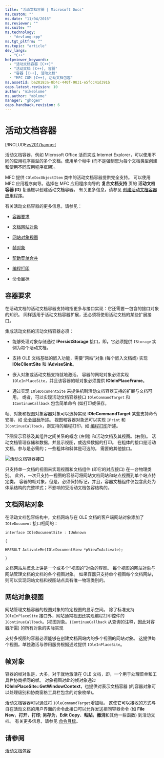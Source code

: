 ```yaml
---
title: "活动文档容器 | Microsoft Docs"
ms.custom: ""
ms.date: "11/04/2016"
ms.reviewer: ""
ms.suite: ""
ms.technology: 
  - "devlang-cpp"
ms.tgt_pltfrm: ""
ms.topic: "article"
dev_langs: 
  - "C++"
helpviewer_keywords: 
  - "活动文档容器 [C++]"
  - "活动文档 [C++], 容器"
  - "容器 [C++], 活动文档"
  - "MFC COM [C++], 活动文档包容"
ms.assetid: ba20183a-8b4c-440f-9031-e5fcc41d391b
caps.latest.revision: 10
author: "mikeblome"
ms.author: "mblome"
manager: "ghogen"
caps.handback.revision: 6
---
```

# 活动文档容器
[!INCLUDE[vs2017banner](../assembler/inline/includes/vs2017banner.md)]

活动文档容器，例如 Microsoft Office 活页夹或 Internet Explorer，可以使用不同的应用程序类型的多个文档。使用单个帧中 \(而不是强制您为每个文档类型创建和使用不同应用程序框架\)。  
  
 MFC 提供 `COleDocObjectItem` 类中的活动文档容器提供完全支持。  可以使用 MFC 应用程序向导。选择在 MFC 应用程序向导的 **复合文档支持** 页的 **活动文档容器 \(D\)** 复选框以创建活动文档容器。  有关更多信息，请参见 [创建活动文档容器应用程序](../mfc/creating-an-active-document-container-application.md)。  
  
 有关活动文档容器的更多信息，请参见：  
  
-   [容器要求](#container_requirements)  
  
-   [文档网站对象](#document_site_objects)  
  
-   [网站对象视图](#view_site_objects)  
  
-   [帧对象](#frame_object)  
  
-   [帮助菜单合并](../mfc/help-menu-merging.md)  
  
-   [编程打印](../mfc/programmatic-printing.md)  
  
-   [命令目标](../mfc/message-handling-and-command-targets.md)  
  
##  <a name="container_requirements"></a> 容器要求  
 在活动文档的活动文档容器支持暗指更多与接口实现：它还需要一包含的接口对象的知识。  同样适用于活动文档容器扩展，还必须将使用活动文档的某些扩展接口。  
  
 集成活动文档的活动文档容器必须：  
  
-   能够处理对象存储通过 **IPersistStorage** 接口，即，它必须提供 `IStorage` 实例为每个活动文档。  
  
-   支持 OLE 文档基础的嵌入功能，需要“网站”对象 \(每个嵌入文档或\) 实现 **IOleClientSite** 和 **IAdviseSink**。  
  
-   嵌入对象或活动文档支持就地激活。  容器的网站对象必须实现 `IOleInPlaceSite`，并且该容器的帧对象必须提供 **IOleInPlaceFrame**。  
  
-   通过实现 `IOleDocumentSite` 来提供机制活动文档容器支持的扩展与文档可用。  或者，可以实现活动文档容器接口 `IOleCommandTarget` 和 `IContinueCallback` 包含简单命令 \(如打印或保存。  
  
 帧、对象和视图对象容器对象可以选择实现 **IOleCommandTarget** 某些支持命令安排，如 [命令目标](../mfc/message-handling-and-command-targets.md)所述。  视图和容器对象还可以实现 `IPrint` 和 `IContinueCallback`，则支持的编程打印，如 [编程打印](../mfc/programmatic-printing.md)所述。  
  
 下图显示容器及其组件之间关系的概念 \(左侧\) 和活动文档及其视图。\(右侧\)。  活动文档管理存储和数据，并显示视图，或选择数据的打印。  在粗体的接口是活动文档。参与是必需的；一些粗体和斜体是可选的。  需要的其他接口。  
  
 ![活动文档容器接口](../mfc/media/vc37gj1.png "vc37gj1")  
  
 只支持单一文档的视图来实现视图和文档组件 \(即它的对应接口\) 在一台物理类别。  此外，一次只支持一视图的容器可将网站文档网站和站点视图到单个站点特定类。  容器的帧对象，但是，必须保持标记，并且，容器文档组件仅包含此处为体系结构的完整样式；不影响的受活动文档包容结构的。  
  
##  <a name="document_site_objects"></a> 文档网站对象  
 在活动文档包容结构中，文档网站与在 OLE 文档的客户端网站对象添加了 `IOleDocument` 接口相同的：  
  
 `interface IOleDocumentSite : IUnknown`  
  
 `{`  
  
 `HRESULT ActivateMe(IOleDocumentView *pViewToActivate);`  
  
 `}`  
  
 文档网站从概念上讲是一个或多个“视图的”对象的容器。  每个视图的网站对象与网站管理文档的文档的各个视图对象。  如果容器只支持单个视图每个文档网站，则可以实现网站文档和视图站点具有唯一物理类别的。  
  
##  <a name="view_site_objects"></a> 网站对象视图  
 网站管理文档容器的视图对象的特定视图的显示空间。  除了标准支持 `IOleInPlaceSite` 接口外，网站通常视图还实现编程打印控件的 `IContinueCallback`。\(视图对象。`IContinueCallback` 从查询的注释，因此对容器所需\) 的所有对象的实际实现  
  
 支持多视图的容器必须能够在创建文档网站内的多个视图的网站对象。  这提供每个视图。单独激活与停用服务根据通过提供 `IOleInPlaceSite`。  
  
##  <a name="frame_object"></a> 帧对象  
 容器的帧对象是，大多，对于就地激活在 OLE 文档，即，一个用于处理菜单和工具栏协商相同的帧。  对象视图对此的帧对象通过 **IOleInPlaceSite::GetWindowContext**，也提供对表示文档容器 \(的容器对象可以处理级别和协商窗格工具栏包含的对象枚举\)。  
  
 活动文档容器可以通过将 `IOleCommandTarget`增加帧。  这使它可以接收的方式与自在活动文档的用户界面的命令此接口可以允许发送相同容器命令 \(如 **File New**，**打开**，**打印**; **另存为**，**Edit Copy**、**粘贴**，**撤消**和其他一些函数\) 到活动文档。  有关更多信息，请参见 [命令目标](../mfc/message-handling-and-command-targets.md)。  
  
## 请参阅  
 [活动文档包容](../mfc/active-document-containment.md)